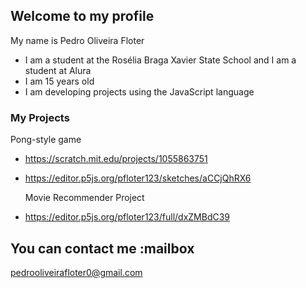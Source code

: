   ## Welcome to my profile
My name is Pedro Oliveira Floter

  - I am a student at the Rosélia Braga Xavier State School and I am a student at Alura
  - I am 15 years old
  - I am developing projects using the JavaScript language


### My Projects

Pong-style game

  - https://scratch.mit.edu/projects/1055863751
  - https://editor.p5js.org/pfloter123/sketches/aCCjQhRX6

  
    Movie Recommender Project

  - https://editor.p5js.org/pfloter123/full/dxZMBdC39
    

  ## You can contact me :mailbox
pedrooliveirafloter0@gmail.com
